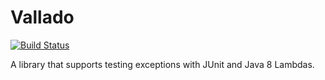 # Vallado

[![Build Status](https://secure.travis-ci.org/stefanbirkner/vallado.png)](https://travis-ci.org/stefanbirkner/vallado)

A library that supports testing exceptions with JUnit and Java 8 Lambdas.
